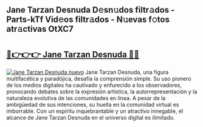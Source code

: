 ## Jane Tarzan Desnuda D𝚎sn𝚞dos filtr𝚊dos - Parts-kTf Vid𝚎os filtr𝚊dos - N𝚞evas f𝚘tos atr𝚊ctivas OtXC7

# <h2><a href="http://mb6ign.tromn.icu/?c=Jane+Tarzan+Desnuda">🔗👉👉👉 Jane Tarzan Desnuda 🔗🔗</a></h2>

[![Jane Tarzan Desnuda nuevo](https://i.imgur.com/pEAQMta.gif)](http://mb6ign.tromn.icu/?c=Jane+Tarzan+Desnuda)
Jane Tarzan Desnuda, una figura multifacética y paradójica, desafía la comprensión simple. Su uso pionero de los medios digitales ha cautivado y enfurecido a los observadores, provocando debates sobre la expresión artística, la autorrepresentación y la naturaleza evolutiva de las comunidades en línea. A pesar de la ambigüedad de sus intenciones, su huella en la comunidad virtual es imborrable. Con un espíritu inquebrantable y un atractivo innegable, el alcance de Jane Tarzan Desnuda en el universo digital es ilimitado.
